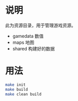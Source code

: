 # 说明
此为资源目录，用于管理游戏资源。

* gamedata 数值
* maps 地图
* shared 构建好的数据

# 用法
```bash
make init
make build
make clean build
```
